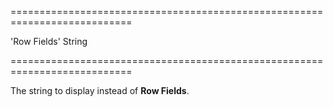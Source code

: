 <!--**
/*-------------------------------------------
    Auto-generated file. Do not modify.
-------------------------------------------

**-->
===========================================================================
<!--default-->'Row Fields'<!--/default-->
<!--type-->String<!--/type-->
===========================================================================

<!--shortDescription-->
The string to display instead of **Row Fields**.
<!--/shortDescription-->

<!--fullDescription-->

<!--/fullDescription-->
